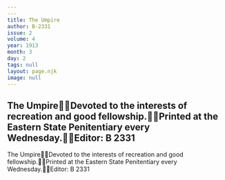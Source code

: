 ```yaml
---
---
title: The Umpire
author: B-2331
issue: 2
volume: 4
year: 1913
month: 3
day: 2
tags: null
layout: page.njk
image: null
---
```

The UmpireDevoted to the interests of recreation and good fellowship.Printed at the Eastern State Penitentiary every Wednesday.Editor: B 2331
---
The UmpireDevoted to the interests of recreation and good fellowship.Printed at the Eastern State Penitentiary every Wednesday.Editor: B 2331

